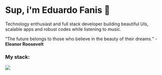# Sup, i'm Eduardo Fanis 👋
<p>
    Technology enthusiast and full stack developer building beautiful UIs, scalable apps and robust codes while listening to music.
</p>

<q>The future belongs to those who believe in the beauty of their dreams.</q> - <strong>Eleanor Roosevelt</strong>

### My stack:
<a href="#">
    <img src="https://skillicons.dev/icons?i=go,dart,flutter,docker,neovim,git,figma&theme=dark" />
  </a>


